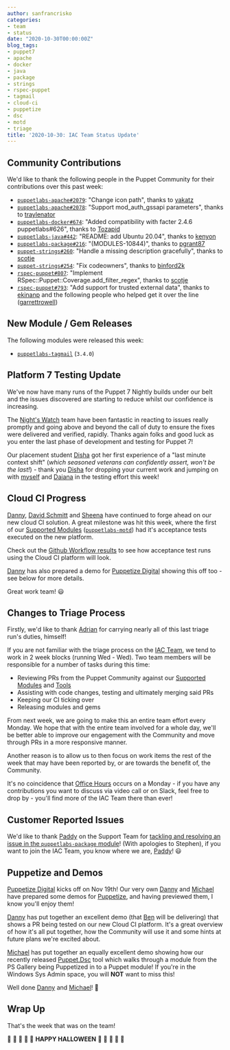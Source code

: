 ```yaml
---
author: sanfrancrisko
categories:
- team
- status
date: "2020-10-30T00:00:00Z"
blog_tags:
- puppet7
- apache
- docker
- java
- package
- strings
- rspec-puppet
- tagmail
- cloud-ci
- puppetize
- dsc
- motd
- triage
title: '2020-10-30: IAC Team Status Update'
---
```


## Community Contributions

We'd like to thank the following people in the Puppet Community for their contributions over this past week:

- [`puppetlabs-apache#2079`][puppetlabs-apache-pr-2079]: "Change icon path", thanks to [yakatz][yakatz]
- [`puppetlabs-apache#2078`][puppetlabs-apache-pr-2078]: "Support mod_auth_gssapi parameters", thanks to [traylenator][traylenator]
- [`puppetlabs-docker#674`][puppetlabs-docker-pr-674]: "Added compatibility with facter 2.4.6 puppetlabs#626", thanks to [Tozapid][Tozapid]
- [`puppetlabs-java#442`][puppetlabs-java-pr-442]: "README: add Ubuntu 20.04", thanks to [kenyon][kenyon]
- [`puppetlabs-package#216`][puppetlabs-package-pr-216]: "(MODULES-10844)", thanks to [pgrant87][pgrant87]
- [`puppet-strings#260`][puppet-strings-pr-260]: "Handle a missing description gracefully", thanks to [scotje][scotje]
- [`puppet-strings#254`][puppet-strings-pr-254]: "Fix codeowners", thanks to [binford2k][binford2k]
- [`rspec-puppet#807`][rspec-puppet-pr-807]: "Implement RSpec::Puppet::Coverage.add_filter_regex", thanks to [scotje][scotje]
- [`rspec-puppet#793`][rspec-puppet-pr-793]: "Add support for trusted external data", thanks to [ekinanp][ekinanp] and the following people who helped get it over the line ([garrettrowell][garrettrowell])

## New Module / Gem Releases

The following modules were released this week:

- [`puppetlabs-tagmail`][puppetlabs-tagmail] (`3.4.0`)

## Platform 7 Testing Update

We've now have many runs of the Puppet 7 Nightly builds under our belt and the issues discovered are starting to reduce whilst our confidence is increasing.

The [Night's Watch][Night's Watch] team have been fantastic in reacting to issues really promptly and going above and beyond the call of duty to ensure the fixes were delivered and verified, rapidly.
Thanks again folks and good luck as you enter the last phase of development and testing for Puppet 7!

Our placement student [Disha][Disha] got her first experience of a "last minute context shift" (_which seasoned veterans can confidently assert, won't be the last!_) - thank you [Disha][Disha] for dropping your current work and jumping on with [myself][Ciaran] and [Daiana][Daiana] in the testing effort this week!

## Cloud CI Progress

[Danny][Danny], [David Schmitt][DavidSchmitt] and [Sheena][Sheena] have continued to forge ahead on our new cloud CI solution.
A great milestone was hit this week, where the first of our [Supported Modules][Supported Modules] ([`puppetlabs-motd`][puppetlabs-motd]) had it's acceptance tests executed on the new platform.

Check out the [Github Workflow results][motd-cloud-ci] to see how acceptance test runs using the Cloud CI platform will look.

[Danny][Danny] has also prepared a demo for [Puppetize Digital][puppetize-digital] showing this off too - see below for more details.

Great work team! :smiley:

## Changes to Triage Process

Firstly, we'd like to thank [Adrian][Adrian] for carrying nearly all of this last triage run's duties, himself!

If you are not familiar with the triage process on the [IAC Team][iac-team-intro], we tend to work in 2 week blocks (running Wed - Wed).
Two team members will be responsible for a number of tasks during this time:

- Reviewing PRs from the Puppet Community against our [Supported Modules][Supported Modules] and [Tools][Tools]
- Assisting with code changes, testing and ultimately merging said PRs
- Keeping our CI ticking over
- Releasing modules and gems

From next week, we are going to make this an entire team effort every Monday.
We hope that with the entire team involved for a whole day, we'll be better able to improve our engagement with the Community and move through PRs in a more responsive manner.

Another reason is to allow us to then focus on work items the rest of the week that may have been reported by, or are towards the benefit of, the Community.

It's no coincidence that [Office Hours][office-hours] occurs on a Monday - if you have any contributions you want to discuss via video call or on Slack, feel free to drop by - you'll find more of the IAC Team there than ever!

## Customer Reported Issues

We'd like to thank [Paddy][pgrant87] on the Support Team for [tackling and resolving an issue in the `puppetlabs-package` module][puppetlabs-package-pr-216]!
(With apologies to Stephen), if you want to join the IAC Team, you know where we are, [Paddy][pgrant87]! :smiley:

## Puppetize and Demos

[Puppetize Digital][puppetize-digital] kicks off on Nov 19th!
Our very own [Danny][Danny] and [Michael][Michael] have prepared some demos for [Puppetize][puppetize-digital], and having previewed them, I know you'll enjoy them!

[Danny][Danny] has put together an excellent demo (that [Ben][Ben] will be delivering) that shows a PR being tested on our new Cloud CI platform.
It's a great overview of how it's all put together, how the Community will use it and some hints at future plans we're excited about.

[Michael][Michael] has put together an equally excellent demo showing how our recently released [Puppet.Dsc][Puppet.Dsc] tool which walks through a module from the PS Gallery being Puppetized in to a Puppet module!
If you're in the Windows Sys Admin space, you will **NOT** want to miss this!

Well done [Danny][Danny] and [Michael][Michael]! :clap:

## Wrap Up

That's the week that was on the team!

:jack_o_lantern: :ghost: :jack_o_lantern: :ghost: :jack_o_lantern: **HAPPY HALLOWEEN** :jack_o_lantern: :ghost: :jack_o_lantern: :ghost: :jack_o_lantern:

  [puppetlabs-tagmail]: https://github.com/puppetlabs/puppetlabs-tagmail/
  [puppetlabs-apache-pr-2079]: https://github.com/puppetlabs/puppetlabs-apache/pull/2079
  [yakatz]: https://github.com/yakatz
  [puppetlabs-apache-pr-2078]: https://github.com/puppetlabs/puppetlabs-apache/pull/2078
  [traylenator]: https://github.com/traylenator
  [puppetlabs-docker-pr-674]: https://github.com/puppetlabs/puppetlabs-docker/pull/674
  [Tozapid]: https://github.com/Tozapid
  [puppetlabs-java-pr-442]: https://github.com/puppetlabs/puppetlabs-java/pull/442
  [kenyon]: https://github.com/kenyon
  [puppetlabs-package-pr-216]: https://github.com/puppetlabs/puppetlabs-package/pull/216
  [pgrant87]: https://github.com/pgrant87
  [puppet-strings-pr-260]: https://github.com/puppetlabs/puppet-strings/pull/260
  [scotje]: https://github.com/scotje
  [puppet-strings-pr-254]: https://github.com/puppetlabs/puppet-strings/pull/254
  [binford2k]: https://github.com/binford2k
  [rspec-puppet-pr-807]: https://github.com/rodjek/rspec-puppet/pull/807
  [rspec-puppet-pr-793]: https://github.com/rodjek/rspec-puppet/pull/793
  [ekinanp]: https://github.com/ekinanp
  [garrettrowell]: https://github.com/garrettrowell
  
  [Adrian]:             https://github.com/adrianiurca
  [Ben]:                https://github.com/binford2k
  [Ciaran]:             https://github.com/sanfrancrisko
  [Daiana]:             https://github.com/daianamezdrea
  [Danny]:              https://github.com/carabasdaniel
  [DavidSchmitt]:       https://github.com/DavidS
  [DavidSwan]:          https://github.com/david22swan
  [Disha]:              https://github.com/Disha-maker
  [Lore]:               https://github.com/lionce
  [Michael]:            https://github.com/michaeltlombardi
  [Paula]:              https://github.com/pmcmaw
  [Sheena]:             https://github.com/sheenaajay
  [Supported Modules]:  https://puppetlabs.github.io/iac/modules/
  [Tools]:              https://puppetlabs.github.io/iac/tools/
  
  [Night's Watch]:      https://github.com/orgs/puppetlabs/teams/night-s-watch
  [puppetlabs-motd]:    https://github.com/puppetlabs/puppetlabs-motd
  [iac-team-intro]:     https://puppetlabs.github.io/iac/team/basics/2020/01/29/infrastructure-automation-content-team.html
  [office-hours]:       https://puppet.com/community/office-hours/
  [puppetize-digital]:  https://digital.puppetize.com/s/landing-page4/home
  [Puppet.Dsc]:         https://github.com/puppetlabs/Puppet.Dsc
  [motd-cloud-ci]:      https://github.com/puppetlabs/puppetlabs-motd/pull/342/checks
